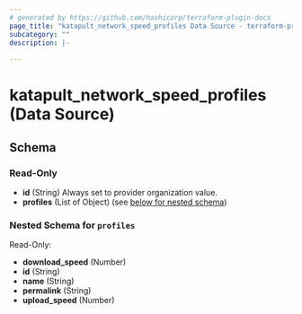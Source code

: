 ```yaml
---
# generated by https://github.com/hashicorp/terraform-plugin-docs
page_title: "katapult_network_speed_profiles Data Source - terraform-provider-katapult"
subcategory: ""
description: |-
  
---
```


# katapult_network_speed_profiles (Data Source)





<!-- schema generated by tfplugindocs -->
## Schema

### Read-Only

- **id** (String) Always set to provider organization value.
- **profiles** (List of Object) (see [below for nested schema](#nestedatt--profiles))

<a id="nestedatt--profiles"></a>
### Nested Schema for `profiles`

Read-Only:

- **download_speed** (Number)
- **id** (String)
- **name** (String)
- **permalink** (String)
- **upload_speed** (Number)


